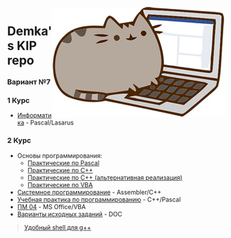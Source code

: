 <img src="cat.jpg" align="right" />

# Demka's KIP repo
### Вариант №7
### 1 Курс

* [Информатика](https://github.com/GeorgiyDemo/KIP/tree/master/%D0%A1ourse%20I)  - Pascal/Lasarus

### 2 Курс

* Основы программирования:
  * [Практические по Pascal](https://github.com/GeorgiyDemo/KIP/tree/master/Course%20II/%D0%9E%D0%9F/Pract%20Pascal)
  * [Практические по C++](https://github.com/GeorgiyDemo/KIP/tree/master/Course%20II/%D0%9E%D0%9F/Pract%20C%2B%2B)
  * [Практические по C++ (альтернативная реализация)](https://github.com/GeorgiyDemo/KIP/tree/master/Course%20II/%D0%9E%D0%9F/Project)
  * [Практические по VBA](https://github.com/GeorgiyDemo/KIP/tree/master/Course%20II/%D0%9E%D0%9F/Pract%20VBA)
* [Системное программирование](https://github.com/GeorgiyDemo/KIP/tree/master/Course%20II/%D0%A1%D0%9F)  - Assembler/C++
* [Учебная практика по программированию](https://github.com/GeorgiyDemo/KIP/tree/master/Course%20II/%D0%A3%D0%9F) - С++/Pascal
* [ПМ 04](https://github.com/GeorgiyDemo/KIP/tree/master/Course%20II/%D0%9F%D0%9C.04)  - MS Office/VBA
* [Варианты исходных заданий](https://github.com/GeorgiyDemo/KIP/tree/master/Course%20II/tasks) - DOC

>[Удобный shell для g++](https://github.com/GeorgiyDemo/KIP/blob/master/Course%20II/%D0%9E%D0%9F/Pract%20C%2B%2B/alias.sh)
